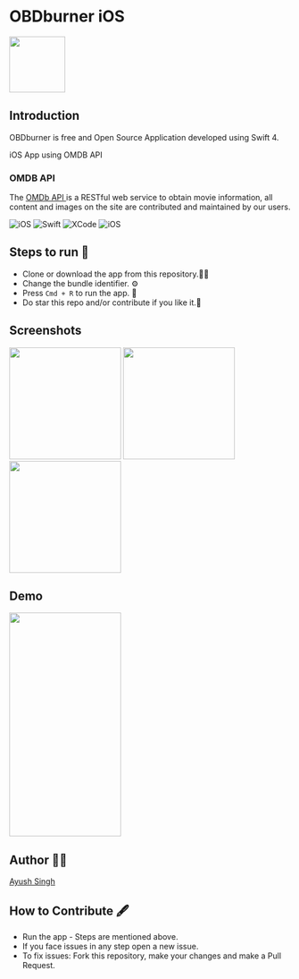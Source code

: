 # OBDburner iOS
<img src="https://github.com/Ayush21082/OBDburner-iOS/blob/main/Manual%20Assets/logo/OMDburner.png" width="100">

 
## Introduction ##
OBDburner is free and Open Source Application developed using Swift 4. 
<p>
iOS App using OMDB API

### OMDB API  ###
The <a href="http://www.omdbapi.com">OMDb API </a>is a RESTful web service to obtain movie information, all content and images on the site are contributed and maintained by our users. 

 <p>
<img alt="iOS" src="https://img.shields.io/badge/platform-iOS-blue">
 <img alt="Swift" src="https://img.shields.io/badge/Swift-4.0-brightgreen">
<img alt="XCode" src="https://img.shields.io/badge/XCode-12.5.1-blueviolet">
<img alt="iOS" src="https://img.shields.io/badge/iOS-14-orange">
</p>

 ## Steps to run 📲 ##
 * Clone or download the app from this repository.👨‍💻
 * Change the bundle identifier. ⚙️
 * Press `Cmd + R` to run the app. 📲
 * Do star this repo and/or contribute if you like it.🙂

## Screenshots
 <p>
<img src="https://github.com/Ayush21082/OBDburner-iOS/blob/main/Manual%20Assets/Screenshots/1.png" width="200"> 
<img src="https://github.com/Ayush21082/OBDburner-iOS/blob/main/Manual%20Assets/Screenshots/2.png" width="200"> 
<img src="https://github.com/Ayush21082/OBDburner-iOS/blob/main/Manual%20Assets/Screenshots/3.png" width="200"> 
</p>

## Demo ##
<img src="https://github.com/Ayush21082/OBDburner-iOS/blob/main/Manual%20Assets/Demo/demo.gif" width="200" height="400"> 

 ## Author 👨‍💻 ##
 [Ayush Singh](https://github.com/ayush21082)

  
 ## How to Contribute 🖋 ##
 * Run the app - Steps are mentioned above.
 * If you face issues in any step open a new issue.
 * To fix issues: Fork this repository, make your changes and make a Pull Request.



